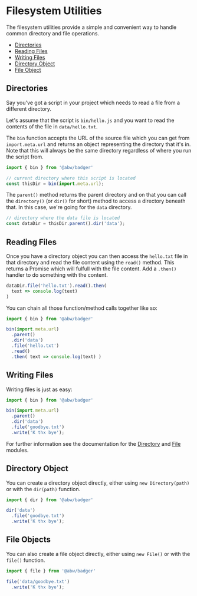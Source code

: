 # Filesystem Utilities

The filesystem utilities provide a simple and convenient way to
handle common  directory and file operations.

- [Directories](#directories)
- [Reading Files](#reading-files)
- [Writing Files](#writing-files)
- [Directory Object](#directory-object)
- [File Object](#file-object)

## Directories

Say you've got a script in your project which needs to read a file
from a different directory.

Let's assume that the script is `bin/hello.js` and you want
to read the contents of the file in `data/hello.txt`.

The `bin` function accepts the URL of the source file which you
can get from `import.meta.url` and returns an object
representing the directory that it's in.  Note that this will
always be the same directory regardless of where you run the
script from.

```js
import { bin } from '@abw/badger'

// current directory where this script is located
const thisDir = bin(import.meta.url);
```

The `parent()` method returns the parent directory and on that
you can call the `directory()` (or `dir()` for short) method to access a
directory beneath that.  In this case, we're going for the `data`
directory.

```js
// directory where the data file is located
const dataDir = thisDir.parent().dir('data');
```

## Reading Files

Once you have a directory object you can then access the `hello.txt` file in
that directory and read the file content using the `read()` method.  This
returns a Promise which will fulfull with the file content.  Add a
`.then()` handler to do something with the content.

```js
dataDir.file('hello.txt').read().then(
  text => console.log(text)
)
```

You can chain all those function/method calls together like so:

```js
import { bin } from '@abw/badger'

bin(import.meta.url)
  .parent()
  .dir('data')
  .file('hello.txt')
  .read()
  .then( text => console.log(text) )
```

## Writing Files
Writing files is just as easy:

```js
import { bin } from '@abw/badger'

bin(import.meta.url)
  .parent()
  .dir('data')
  .file('goodbye.txt')
  .write('K thx bye');
```

For further information see the documentation for the
[Directory](../class/src/Badger/Filesystem/Directory.js~Directory) and
[File](../class/src/Badger/Filesystem/File.js~File) modules.

## Directory Object

You can create a directory object directly, either using `new Directory(path)` or with
the `dir(path)` function.

```js
import { dir } from '@abw/badger'

dir('data')
  .file('goodbye.txt')
  .write('K thx bye');
```

## File Objects

You can also create a file object directly, either using `new File()` or with
the `file()` function.

```js
import { file } from '@abw/badger'

file('data/goodbye.txt')
  .write('K thx bye');
```
